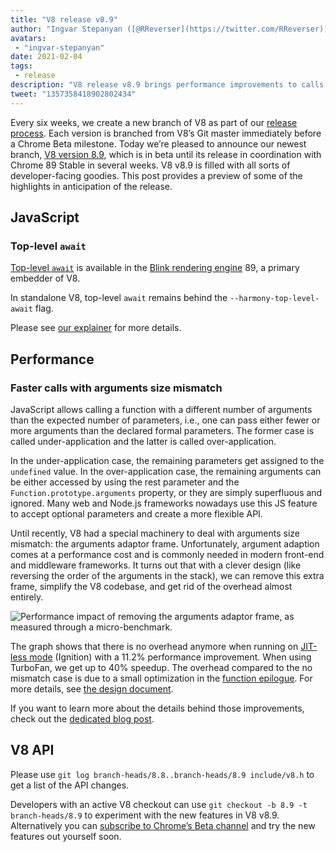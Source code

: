 ```yaml
---
title: "V8 release v8.9"
author: "Ingvar Stepanyan ([@RReverser](https://twitter.com/RReverser)), awaiting a call"
avatars: 
 - "ingvar-stepanyan"
date: 2021-02-04
tags: 
 - release
description: "V8 release v8.9 brings performance improvements to calls with argument size mismatch."
tweet: "1357358418902802434"
---
```

Every six weeks, we create a new branch of V8 as part of our [release process](https://v8.dev/docs/release-process). Each version is branched from V8’s Git master immediately before a Chrome Beta milestone. Today we’re pleased to announce our newest branch, [V8 version 8.9](https://chromium.googlesource.com/v8/v8.git/+log/branch-heads/8.9), which is in beta until its release in coordination with Chrome 89 Stable in several weeks. V8 v8.9 is filled with all sorts of developer-facing goodies. This post provides a preview of some of the highlights in anticipation of the release.

<!--truncate-->
## JavaScript

### Top-level `await`

[Top-level `await`](https://v8.dev/features/top-level-await) is available in the [Blink rendering engine](https://www.chromium.org/blink) 89, a primary embedder of V8.

In standalone V8, top-level `await` remains behind the `--harmony-top-level-await` flag.

Please see [our explainer](https://v8.dev/features/top-level-await) for more details.

## Performance

### Faster calls with arguments size mismatch

JavaScript allows calling a function with a different number of arguments than the expected number of parameters, i.e., one can pass either fewer or more arguments than the declared formal parameters. The former case is called under-application and the latter is called over-application.

In the under-application case, the remaining parameters get assigned to the `undefined` value. In the over-application case, the remaining arguments can be either accessed by using the rest parameter and the `Function.prototype.arguments` property, or they are simply superfluous and ignored. Many web and Node.js frameworks nowadays use this JS feature to accept optional parameters and create a more flexible API.

Until recently, V8 had a special machinery to deal with arguments size mismatch: the arguments adaptor frame. Unfortunately, argument adaption comes at a performance cost and is commonly needed in modern front-end and middleware frameworks. It turns out that with a clever design (like reversing the order of the arguments in the stack), we can remove this extra frame, simplify the V8 codebase, and get rid of the overhead almost entirely.

![Performance impact of removing the arguments adaptor frame, as measured through a micro-benchmark.](/_img/v8-release-89/perf.svg)

The graph shows that there is no overhead anymore when running on [JIT-less mode](https://v8.dev/blog/jitless) (Ignition) with a 11.2% performance improvement. When using TurboFan, we get up to 40% speedup. The overhead compared to the no mismatch case is due to a small optimization in the [function epilogue](https://source.chromium.org/chromium/chromium/src/+/master:v8/src/compiler/backend/x64/code-generator-x64.cc;l=4905;drc=5056f555010448570f7722708aafa4e55e1ad052). For more details, see [the design document](https://docs.google.com/document/d/15SQV4xOhD3K0omGJKM-Nn8QEaskH7Ir1VYJb9_5SjuM/edit).

If you want to learn more about the details behind those improvements, check out the [dedicated blog post](https://v8.dev/blog/adaptor-frame).

## V8 API

Please use `git log branch-heads/8.8..branch-heads/8.9 include/v8.h` to get a list of the API changes.

Developers with an active V8 checkout can use `git checkout -b 8.9 -t branch-heads/8.9` to experiment with the new features in V8 v8.9. Alternatively you can [subscribe to Chrome’s Beta channel](https://www.google.com/chrome/browser/beta.html) and try the new features out yourself soon.
